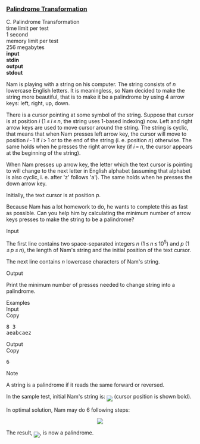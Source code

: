 <h3><a href="https://codeforces.com/contest/486/problem/C" target="_blank" rel="noopener noreferrer">Palindrome Transformation</a></h3>

<div class="header"><div class="title">C. Palindrome Transformation</div><div class="time-limit"><div class="property-title">time limit per test</div>1 second</div><div class="memory-limit"><div class="property-title">memory limit per test</div>256 megabytes</div><div class="input-file input-standard" style="font-weight: bold"><div class="property-title">input</div>stdin</div><div class="output-file output-standard" style="font-weight: bold"><div class="property-title">output</div>stdout</div></div><div><p>Nam is playing with a string on his computer. The string consists of <span class="tex-span"><i>n</i></span> lowercase English letters. It is meaningless, so Nam decided to make the string more beautiful, that is to make it be a palindrome by using 4 arrow keys: left, right, up, down.</p><p>There is a cursor pointing at some symbol of the string. Suppose that cursor is at position <span class="tex-span"><i>i</i></span> (<span class="tex-span">1 ≤ <i>i</i> ≤ <i>n</i></span>, the string uses 1-based indexing) now. Left and right arrow keys are used to move cursor around the string. The string is cyclic, that means that when Nam presses left arrow key, the cursor will move to position <span class="tex-span"><i>i</i> - 1</span> if <span class="tex-span"><i>i</i> > 1</span> or to the end of the string (i. e. position <span class="tex-span"><i>n</i></span>) otherwise. The same holds when he presses the right arrow key (if <span class="tex-span"><i>i</i> = <i>n</i></span>, the cursor appears at the beginning of the string).</p><p>When Nam presses up arrow key, the letter which the text cursor is pointing to will change to the next letter in English alphabet (assuming that alphabet is also cyclic, i. e. after '<span class="tex-font-style-tt">z</span>' follows '<span class="tex-font-style-tt">a</span>'). The same holds when he presses the down arrow key.</p><p>Initially, the text cursor is at position <span class="tex-span"><i>p</i></span>. </p><p>Because Nam has a lot homework to do, he wants to complete this as fast as possible. Can you help him by calculating the minimum number of arrow keys presses to make the string to be a palindrome?</p></div><div class="input-specification"><div class="section-title">Input</div><p>The first line contains two space-separated integers <span class="tex-span"><i>n</i></span> (<span class="tex-span">1 ≤ <i>n</i> ≤ 10<sup class="upper-index">5</sup></span>) and <span class="tex-span"><i>p</i></span> (<span class="tex-span">1 ≤ <i>p</i> ≤ <i>n</i></span>), the length of Nam's string and the initial position of the text cursor.</p><p>The next line contains <span class="tex-span"><i>n</i></span> lowercase characters of Nam's string.</p></div><div class="output-specification"><div class="section-title">Output</div><p>Print the minimum number of presses needed to change string into a palindrome.</p></div><div class="sample-tests"><div class="section-title">Examples</div><div class="sample-test"><div class="input"><div class="title">Input<div title="Copy" data-clipboard-target="#id0017813010824017594" id="id008010863839681355" class="input-output-copier">Copy</div></div><pre id="id0017813010824017594">8 3<br>aeabcaez<br></pre></div><div class="output"><div class="title">Output<div title="Copy" data-clipboard-target="#id009081871551253783" id="id002194647925275739" class="input-output-copier">Copy</div></div><pre id="id009081871551253783">6<br></pre></div></div></div><div class="note"><div class="section-title">Note</div><p>A string is a palindrome if it reads the same forward or reversed.</p><p>In the sample test, initial Nam's string is: <img align="middle" class="tex-formula" src="https://espresso.codeforces.com/7cd1b7b2498296406fff738215b48ddd9a12898d.png" style="max-width: 100.0%;max-height: 100.0%;"> (cursor position is shown bold).</p><p>In optimal solution, Nam may do <span class="tex-span">6</span> following steps:</p><center class="tex-equation"><img align="middle" class="tex-formula" src="https://espresso.codeforces.com/b8fc8b6f8a38719d0df2d8a7aa078900d99d855f.png" style="max-width: 100.0%;max-height: 100.0%;"></center><p>The result, <img align="middle" class="tex-formula" src="https://espresso.codeforces.com/f998673d1ad2128f8e2de7ff01895c8ef9ee34ff.png" style="max-width: 100.0%;max-height: 100.0%;">, is now a palindrome.</p></div>